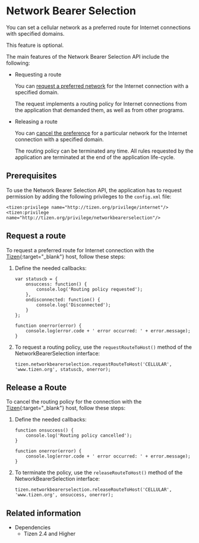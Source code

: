 Network Bearer Selection
========================

You can set a cellular network as a preferred route for Internet connections with specified domains.

This feature is optional.

The main features of the Network Bearer Selection API include the following:

-   Requesting a route

    You can [request a preferred network](#request) for the Internet connection with a specified domain.

    The request implements a routing policy for Internet connections from the application that demanded them, as well as from other programs.

- Releasing a route

    You can [cancel the preference](#release) for a particular network for the Internet connection with a specified domain.

    The routing policy can be terminated any time. All rules requested by the application are terminated at the end of the application life-cycle.


Prerequisites
-------------

To use the Network Bearer Selection API, the application has to request permission by adding the following privileges to the `config.xml` file:

```
<tizen:privilege name="http://tizen.org/privilege/internet"/>
<tizen:privilege name="http://tizen.org/privilege/networkbearerselection"/>
```


<a name="request"></a>

## Request a route

To request a preferred route for Internet connection with the [Tizen](https://www.tizen.org/){:target="_blank"} host, follow these steps:

1.  Define the needed callbacks:

    ```
    var statuscb = {
        onsuccess: function() {
            console.log('Routing policy requested');
        },
        ondisconnected: function() {
            console.log('Disconnected');
        }
    };

    function onerror(error) {
        console.log(error.code + ' error occurred: ' + error.message);
    }
    ```

2. To request a routing policy, use the `requestRouteToHost()` method of the NetworkBearerSelection interface:

    ```
    tizen.networkbearerselection.requestRouteToHost('CELLULAR', 'www.tizen.org', statuscb, onerror);
    ```


<a name="release"></a>
## Release a Route

To cancel the routing policy for the connection with the [Tizen](https://www.tizen.org/){:target="_blank"} host, follow these steps:

1.  Define the needed callbacks:

    ```
    function onsuccess() {
        console.log('Routing policy cancelled');
    }

    function onerror(error) {
        console.log(error.code + ' error occurred: ' + error.message);
    }
    ```

2. To terminate the policy, use the `releaseRouteToHost()` method of the NetworkBearerSelection interface:

    ```
    tizen.networkbearerselection.releaseRouteToHost('CELLULAR', 'www.tizen.org', onsuccess, onerror);
    ```

## Related information
* Dependencies    
    - Tizen 2.4 and Higher
